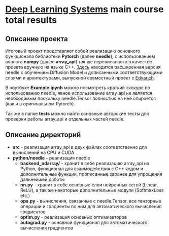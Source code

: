# [Deep Learning Systems](https://dlsyscourse.org/) main course total results
## Описание проекта
Итоговый проект представляет собой реализацию основного функционала библиотеки **Pytorch** (далее **needle**), с использованием аналога **numpy** (далее **array_api**) так же переписанного в качестве проекта вручную на языке C++. [Здесь](https://github.com/Edyarich/dlsystems-final-project) находится расширенная версия needle с обучением Diffusion Model и дописанными соответствующими слоями и архитектурами, выпускной совместный проект с [Edyarich](https://github.com/Edyarich).

В ноутбуке **Example.ipynb** можно посмотреть краткий экскурс по использованию needle, явное использование array_api не является необходимым поскольку needle.Tensor полностью на нее опирается (как и в оригинальном Pytorch).

Так же в папке **tests** можно найти основные авторские тесты для проверки работы array_api и отдельных частей needle.

## Описание директорий
+ **src** - реализация array_api в двух файлах соответственно для вычислений на CPU и CUDA
+ **python/needle** - реализация needle
    + **backend_ndarray/** - хранит в себе реализацию array_api на Python, функционал для взаимодействия с C++ кодом и дополнительные функции, прописанные заранее для упрощения дальнейшей работы
    + **nn.py** - хранит в себе основные слои нейронных сетей (Linear, ReLU), а так же некоторые дополнительные модули (SoftmaxLoss etc.)
    + **ops.py** - вычисления, связанные с needle.Tensor, все тензорные операции и градиенты по ним для автоматического вычисления градиентов
    + **optim.py** - реализация основных оптимизаторов
    + **autograd.py** - основной функционал для автоматического вычисления градиентов 

